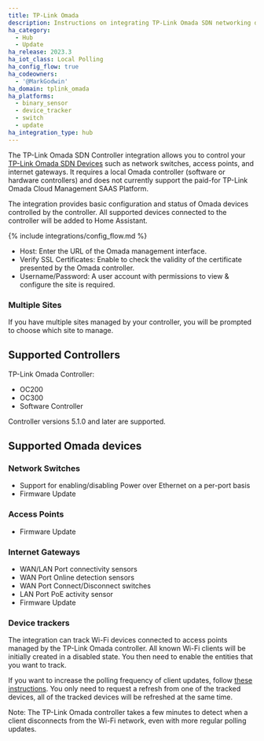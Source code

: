 ```yaml
---
title: TP-Link Omada
description: Instructions on integrating TP-Link Omada SDN networking devices to Home Assistant.
ha_category:
  - Hub
  - Update
ha_release: 2023.3
ha_iot_class: Local Polling
ha_config_flow: true
ha_codeowners:
  - '@MarkGodwin'
ha_domain: tplink_omada
ha_platforms:
  - binary_sensor
  - device_tracker
  - switch
  - update
ha_integration_type: hub
---
```


The TP-Link Omada SDN Controller integration allows you to control your [TP-Link Omada SDN Devices](https://www.tp-link.com/omada-sdn/) such as network switches, access points, and internet gateways. It requires a local Omada controller (software or hardware controllers) and does not currently support the paid-for TP-Link Omada Cloud Management SAAS Platform.

The integration provides basic configuration and status of Omada devices controlled by the controller. All supported devices connected to the controller will be added to Home Assistant.

{% include integrations/config_flow.md %}

- Host: Enter the URL of the Omada management interface.
- Verify SSL Certificates: Enable to check the validity of the certificate presented by the Omada controller.
- Username/Password: A user account with permissions to view & configure the site is required.

### Multiple Sites

If you have multiple sites managed by your controller, you will be prompted to choose which site to manage.

## Supported Controllers

TP-Link Omada Controller:

- OC200
- OC300
- Software Controller

Controller versions 5.1.0 and later are supported.

## Supported Omada devices

### Network Switches

- Support for enabling/disabling Power over Ethernet on a per-port basis
- Firmware Update

### Access Points

- Firmware Update

### Internet Gateways

- WAN/LAN Port connectivity sensors
- WAN Port Online detection sensors
- WAN Port Connect/Disconnect switches
- LAN Port PoE activity sensor
- Firmware Update

### Device trackers

The integration can track Wi-Fi devices connected to access points managed by the TP-Link Omada controller. All known Wi-Fi clients will be initially created in a disabled state. You then need to enable the entities that you want to track.

If you want to increase the polling frequency of client updates, follow [these instructions](https://www.home-assistant.io/common-tasks/general/#defining-a-custom-polling-interval). You only need to request a refresh from one of the tracked devices, all of the tracked devices will be refreshed at the same time.

Note: The TP-Link Omada controller takes a few minutes to detect when a client disconnects from the Wi-Fi network, even with more regular polling updates.
